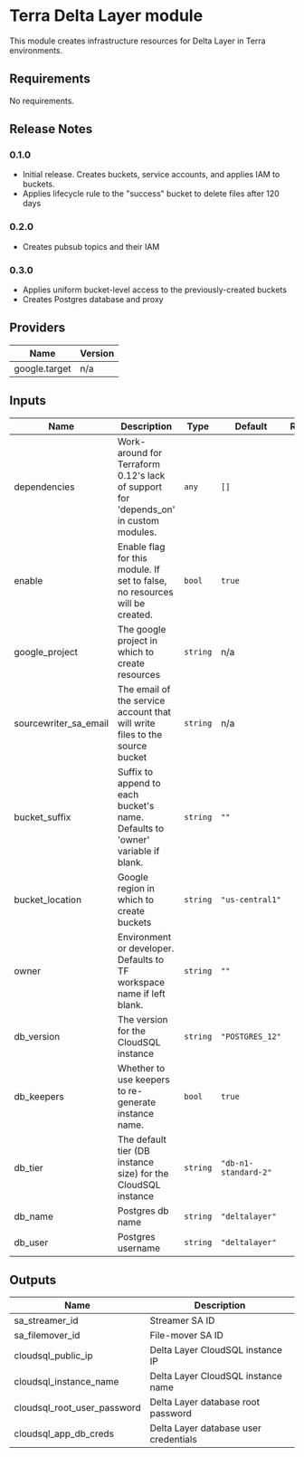 # Terra Delta Layer module

This module creates infrastructure resources for Delta Layer in Terra environments.

## Requirements

No requirements.

## Release Notes

### 0.1.0
* Initial release. Creates buckets, service accounts, and applies IAM to buckets.
* Applies lifecycle rule to the "success" bucket to delete files after 120 days

### 0.2.0
* Creates pubsub topics and their IAM

### 0.3.0
* Applies uniform bucket-level access to the previously-created buckets
* Creates Postgres database and proxy

## Providers

| Name | Version |
|------|---------|
| google.target | n/a |

## Inputs

| Name | Description | Type | Default | Required |
|------|-------------|------|---------|:--------:|
| dependencies | Work-around for Terraform 0.12's lack of support for 'depends\_on' in custom modules. | `any` | `[]` | no |
| enable | Enable flag for this module. If set to false, no resources will be created. | `bool` | `true` | no |
| google\_project | The google project in which to create resources | `string` | n/a | yes |
| sourcewriter\_sa\_email | The email of the service account that will write files to the source bucket | `string` | n/a | yes |
| bucket\_suffix | Suffix to append to each bucket's name. Defaults to 'owner' variable if blank. | `string` | `""` | no |
| bucket\_location | Google region in which to create buckets | `string` | `"us-central1"` | no |
| owner | Environment or developer. Defaults to TF workspace name if left blank. | `string` | `""` | no |
| db\_version | The version for the CloudSQL instance | `string` | `"POSTGRES_12"` | no |
| db\_keepers | Whether to use keepers to re-generate instance name. | `bool` | `true` | no |
| db\_tier | The default tier (DB instance size) for the CloudSQL instance | `string` | `"db-n1-standard-2"` | no |
| db\_name | Postgres db name | `string` | `"deltalayer"` | no |
| db\_user | Postgres username | `string` | `"deltalayer"` | no |

## Outputs

| Name | Description |
|------|-------------|
| sa\_streamer\_id | Streamer SA ID |
| sa\_filemover\_id | File-mover SA ID |
| cloudsql\_public\_ip | Delta Layer CloudSQL instance IP |
| cloudsql\_instance\_name | Delta Layer CloudSQL instance name |
| cloudsql\_root\_user\_password | Delta Layer database root password |
| cloudsql\_app\_db\_creds | Delta Layer database user credentials |

